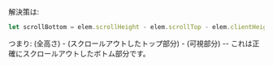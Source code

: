 解決策は:

```js
let scrollBottom = elem.scrollHeight - elem.scrollTop - elem.clientHeight;
```

つまり: (全高さ) - (スクロールアウトしたトップ部分) - (可視部分) -- これは正確にスクロールアウトしたボトム部分です。
